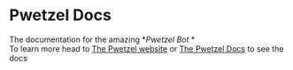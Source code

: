 # Pwetzel Docs
The documentation for the amazing **Pwetzel Bot* *   
To learn more head to [The Pwetzel website](https://pwetzel.xyz) or [The Pwetzel Docs](https://docs.pwetzel.xyz) to see the docs
